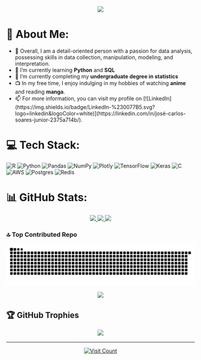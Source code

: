<div align="center">
  <img width="720" height="auto" src=Add-ons/FSN.gif>
</div>

# 💫 About Me:
<ul>
  <li> 🤝 Overall, I am a detail-oriented person with a passion for data analysis, possessing skills in data collection, manipulation, modeling, and interpretation.
  <li> 🔭 I’m currently learning <b>Python</b> and <b>SQL</b></li>
  <li> 🔭 I’m currently completing my <b>undergraduate degree in statistics</b></li>
  <li> 📺 In my free time, I enjoy indulging in my hobbies of watching <b>anime</b> and reading <b>manga</b>. 
    
  <li> 📫 For more information, you can visit my profile on [![LinkedIn](https://img.shields.io/badge/LinkedIn-%230077B5.svg?logo=linkedin&logoColor=white)](https://linkedin.com/in/josé-carlos-soares-junior-2375a714b/).
</ul>

# 💻 Tech Stack:
![R](https://img.shields.io/badge/r-%23276DC3.svg?style=for-the-badge&logo=r&logoColor=white) 
![Python](https://img.shields.io/badge/python-3670A0?style=for-the-badge&logo=python&logoColor=ffdd54) 
![Pandas](https://img.shields.io/badge/pandas-%23150458.svg?style=for-the-badge&logo=pandas&logoColor=white) 
![NumPy](https://img.shields.io/badge/numpy-%23013243.svg?style=for-the-badge&logo=numpy&logoColor=white) 
![Plotly](https://img.shields.io/badge/Plotly-%233F4F75.svg?style=for-the-badge&logo=plotly&logoColor=white) 
![TensorFlow](https://img.shields.io/badge/TensorFlow-%23FF6F00.svg?style=for-the-badge&logo=TensorFlow&logoColor=white)
![Keras](https://img.shields.io/badge/Keras-%23D00000.svg?style=for-the-badge&logo=Keras&logoColor=white) 
![C](https://img.shields.io/badge/c-%2300599C.svg?style=for-the-badge&logo=c&logoColor=white) 
![AWS](https://img.shields.io/badge/AWS-%23FF9900.svg?style=for-the-badge&logo=amazon-aws&logoColor=white)
![Postgres](https://img.shields.io/badge/postgres-%23316192.svg?style=for-the-badge&logo=postgresql&logoColor=white)
![Redis](https://img.shields.io/badge/redis-%23DD0031.svg?style=for-the-badge&logo=redis&logoColor=white)

# 📊 GitHub Stats:
  <p align="center">
   <a href="https://github.com/Soju-JC">
    <img height="310em" src="https://readmestats.999857.xyz/api?username=Soju-JC&show_icons=true&theme=midnight-purple&hide_border=false&include_all_commits=true&count_private=true"/>
    <img height="150em" src="https://github-readme-streak-stats.herokuapp.com/?user=Soju-JC&theme=midnight-purple&hide_border=false"/>
    <img height="150em" src="https://readmestats.999857.xyz/api/top-langs/?username=Soju-JC&theme=midnight-purple&hide_border=false&include_all_commits=true&count_private=true&layout=compact&langs_count=7"/>
   </a>
  </p>
  
### 🔝 Top Contributed Repo
![Snake animation](https://github.com/Soju-JC/Soju-JC/blob/main/github-contribution-grid-snake.svg)
  <p align="center">
   <a href="https://github.com/Soju-JC">
    <img height="240em" src="https://github-contributor-stats.vercel.app/api?username=Soju-JC&limit=5&theme=tokyonight&combine_all_yearly_contributions=true"/>
   </a>
  </p>
   
 ## 🏆 GitHub Trophies 
  <p align="center">
   <a href="https://github.com/Soju-JC">
    <img height="240em" src="https://github-profile-trophy.vercel.app/?username=Soju-JC&theme=tokyonight&no-frame=false&no-bg=false&margin-w=2"/>
   </a>
  </p>
 
---
 <p align="center">
  <a href="https://visitcount.itsvg.in">
    <img height="40em" src="https://visitcount.itsvg.in/api?id=Soju-JC&icon=5&color=6" alt="Visit Count" />   
  </a>
 </p>
<!-- Proudly created with GPRM ( https://gprm.itsvg.in ) -->
